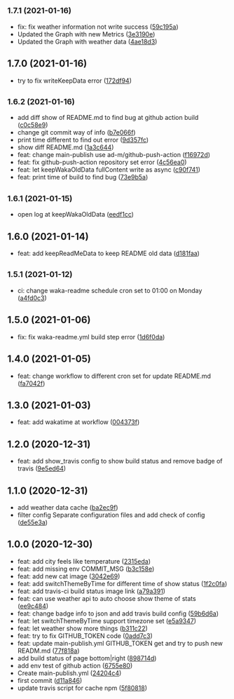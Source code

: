 ## <small>1.7.1 (2021-01-16)</small>

* fix: fix weather information not write success ([59c195a](https://github.com/sinlov/sinlov/commit/59c195a))
* Updated the Graph with new Metrics ([3e3190e](https://github.com/sinlov/sinlov/commit/3e3190e))
* Updated the Graph with weather data ([4ae18d3](https://github.com/sinlov/sinlov/commit/4ae18d3))



## 1.7.0 (2021-01-16)

* try to fix writeKeepData error ([172df94](https://github.com/sinlov/sinlov/commit/172df94))

## <small>1.6.2 (2021-01-16)</small>

* add diff show of README.md to find bug at github action build ([c0c58e9](https://github.com/sinlov/sinlov/commit/c0c58e9))
* change git commit way of info ([b7e066f](https://github.com/sinlov/sinlov/commit/b7e066f))
* print time different to find out error ([9d357fc](https://github.com/sinlov/sinlov/commit/9d357fc))
* show diff README.md ([1a3c644](https://github.com/sinlov/sinlov/commit/1a3c644))
* feat: change main-publish use ad-m/github-push-action ([f16972d](https://github.com/sinlov/sinlov/commit/f16972d))
* feat: fix github-push-action repository set error ([4c56ea0](https://github.com/sinlov/sinlov/commit/4c56ea0))
* feat: let keepWakaOldData fullContent write as async ([c90f741](https://github.com/sinlov/sinlov/commit/c90f741))
* feat: print time of build to find bug ([73e9b5a](https://github.com/sinlov/sinlov/commit/73e9b5a))

## <small>1.6.1 (2021-01-15)</small>

* open log at keepWakaOldData ([eedf1cc](https://github.com/sinlov/sinlov/commit/eedf1cc))

## 1.6.0 (2021-01-14)

* feat: add keepReadMeData to keep README old data ([d181faa](https://github.com/sinlov/sinlov/commit/d181faa))

## <small>1.5.1 (2021-01-12)</small>

* ci: change waka-readme schedule cron set to 01:00 on Monday ([a4fd0c3](https://github.com/sinlov/sinlov/commit/a4fd0c3))

## 1.5.0 (2021-01-06)

* fix: fix waka-readme.yml build step error ([1d6f0da](https://github.com/sinlov/sinlov/commit/1d6f0da))

## 1.4.0 (2021-01-05)

* feat: change workflow to different cron set for update README.md ([fa7042f](https://github.com/sinlov/sinlov/commit/fa7042f))

## 1.3.0 (2021-01-03)

* feat: add wakatime at workflow ([004373f](https://github.com/sinlov/sinlov/commit/004373f))

## 1.2.0 (2020-12-31)

* feat: add show_travis config to show build status and remove badge of travis ([9e5ed64](https://github.com/sinlov/sinlov/commit/9e5ed64))

## 1.1.0 (2020-12-31)

* add weather data cache ([ba2ec9f](https://github.com/sinlov/sinlov/commit/ba2ec9f))
* filter config Separate configuration files and add check of config ([de55e3a](https://github.com/sinlov/sinlov/commit/de55e3a))


## 1.0.0 (2020-12-30)

* feat: add city feels like temperature ([2315eda](https://github.com/sinlov/sinlov/commit/2315eda))
* feat: add missing env COMMIT_MSG ([b3c158e](https://github.com/sinlov/sinlov/commit/b3c158e))
* feat: add new cat image ([3042e69](https://github.com/sinlov/sinlov/commit/3042e69))
* feat: add switchThemeByTime for different time of show status ([1f2c0fa](https://github.com/sinlov/sinlov/commit/1f2c0fa))
* feat: add travis-ci build status image link ([a79a391](https://github.com/sinlov/sinlov/commit/a79a391))
* feat: can use weather api to auto choose show theme of stats ([ee9c484](https://github.com/sinlov/sinlov/commit/ee9c484))
* feat: change badge info to json and add travis build config ([59b6d6a](https://github.com/sinlov/sinlov/commit/59b6d6a))
* feat: let switchThemeByTime support timezone set ([e5a9347](https://github.com/sinlov/sinlov/commit/e5a9347))
* feat: let weather show more things ([b311c22](https://github.com/sinlov/sinlov/commit/b311c22))
* feat: try to fix GITHUB_TOKEN code ([0add7c3](https://github.com/sinlov/sinlov/commit/0add7c3))
* feat: update main-publish.yml GITHUB_TOKEN get and try to push new READM.md ([77f818a](https://github.com/sinlov/sinlov/commit/77f818a))
* add build status of page bottom|right ([898714d](https://github.com/sinlov/sinlov/commit/898714d))
* add env test of github action ([6755e80](https://github.com/sinlov/sinlov/commit/6755e80))
* Create main-publish.yml ([24204c4](https://github.com/sinlov/sinlov/commit/24204c4))
* first commit ([d11a846](https://github.com/sinlov/sinlov/commit/d11a846))
* update travis script for cache npm ([5f80818](https://github.com/sinlov/sinlov/commit/5f80818))
